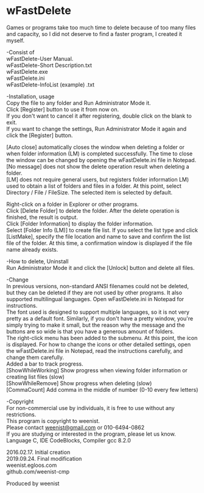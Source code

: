 # wFastDelete

Games or programs take too much time to delete because of too many files and capacity, so I did not deserve to find a faster program, I created it myself.  

-Consist of  
wFastDelete-User Manual.  
wFastDelete-Short Description.txt  
wFastDelete.exe  
wFastDelete.ini  
wFastDelete-InfoList (example) .txt  

-Installation, usage  
Copy the file to any folder and Run Administrator Mode it.  
Click [Register] button to use it from now on.  
If you don't want to cancel it after registering, double click on the blank to exit.  
If you want to change the settings, Run Administrator Mode it again and click the [Register] button.  

[Auto close] automatically closes the window when deleting a folder or when folder information (LM) is completed successfully. The time to close the window can be changed by opening the wFastDelete.ini file in Notepad.  
[No message] does not show the delete operation result when deleting a folder.  
[LM] does not require general users, but registers folder information LM) used to obtain a list of folders and files in a folder. At this point, select Directory / File / FileSize. The selected item is selected by default.  

Right-click on a folder in Explorer or other programs.  
Click [Delete Folder] to delete the folder. After the delete operation is finished, the result is output.  
Click [Folder Information] to display the folder information.  
Select [Folder Info (LM)] to create file list. If you select the list type and click [ListMake], specify the file location and name to save and confirm the list file of the folder. At this time, a confirmation window is displayed if the file name already exists.  

-How to delete, Uninstall  
Run Administrator Mode it and click the [Unlock] button and delete all files.  

-Change  
In previous versions, non-standard ANSI filenames could not be deleted, but they can be deleted if they are not used by other programs. It also supported multilingual languages. Open wFastDelete.ini in Notepad for instructions.  
The font used is designed to support multiple languages, so it is not very pretty as a default font. Similarly, if you don't have a pretty window, you're simply trying to make it small, but the reason why the message and the buttons are so wide is that you have a generous amount of folders.  
The right-click menu has been added to the submenu. At this point, the icon is displayed. For how to change the icons or other detailed settings, open the wFastDelete.ini file in Notepad, read the instructions carefully, and change them carefully.  
Added a bar to track progress.  
[ShowWhileWorking] Show progress when viewing folder information or creating list files (slow)  
[ShowWhileRemove] Show progress when deleting (slow)  
[CommaCount] Add comma in the middle of number (0-10 every few letters)  

-Copyright  
For non-commercial use by individuals, it is free to use without any restrictions.  
This program is copyright to weenist.  
Please contact weenist@gmail.com or 010-6494-0862  
If you are studying or interested in the program, please let us know.  
Language C, IDE CodeBlocks, Compiler gcc 8.2.0  

2016.02.17. Initial creation  
2019.09.24. Final modification  
weenist.egloos.com  
github.com/weenist-cmp  

Produced by weenist
